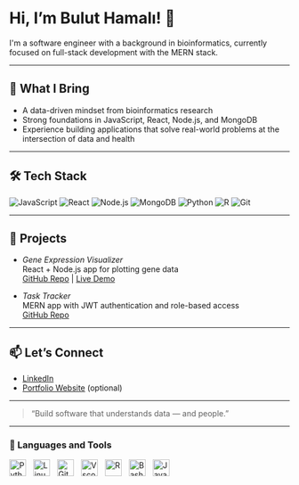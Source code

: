 # Hi, I’m Bulut Hamalı! 👋

I'm a software engineer with a background in bioinformatics, currently focused on full-stack development with the MERN stack.

---

## 🧠 What I Bring
- A data-driven mindset from bioinformatics research
- Strong foundations in JavaScript, React, Node.js, and MongoDB
- Experience building applications that solve real-world problems at the intersection of data and health

---

## 🛠 Tech Stack
![JavaScript](https://img.shields.io/badge/-JavaScript-F7DF1E?style=flat-square&logo=javascript&logoColor=black)
![React](https://img.shields.io/badge/-React-61DAFB?style=flat-square&logo=react&logoColor=black)
![Node.js](https://img.shields.io/badge/-Node.js-339933?style=flat-square&logo=node.js&logoColor=white)
![MongoDB](https://img.shields.io/badge/-MongoDB-47A248?style=flat-square&logo=mongodb&logoColor=white)
![Python](https://img.shields.io/badge/-Python-3776AB?style=flat-square&logo=python&logoColor=white)
![R](https://img.shields.io/badge/-R-276DC3?style=flat-square&logo=r&logoColor=white)
![Git](https://img.shields.io/badge/-Git-F05032?style=flat-square&logo=git&logoColor=white)

---

## 🚀 Projects
- *Gene Expression Visualizer*  
  React + Node.js app for plotting gene data  
  [GitHub Repo](#) | [Live Demo](#)

- *Task Tracker*  
  MERN app with JWT authentication and role-based access  
  [GitHub Repo](#)

---

## 📫 Let’s Connect
- [LinkedIn](https://www.linkedin.com/in/YOUR-LINKEDIN-USERNAME)  
- [Portfolio Website](https://yourwebsite.com) (optional)

---

> “Build software that understands data — and people.”

---

### 🧰 Languages and Tools

<img align="left" alt="Python" width="30px" style="padding-right:10px;" src="https://cdn.jsdelivr.net/gh/devicons/devicon/icons/python/python-plain.svg" />
<img align="left" alt="Linux" width="30px" style="padding-right:10px;" src="https://cdn.jsdelivr.net/gh/devicons/devicon/icons/linux/linux-original.svg" />
<img align="left" alt="Git" width="30px" style="padding-right:10px;" src="https://cdn.jsdelivr.net/gh/devicons/devicon/icons/git/git-original.svg" />
<img align="left" alt="Vscode" width="30px" style="padding-right:10px;" src="https://cdn.jsdelivr.net/gh/devicons/devicon/icons/vscode/vscode-original.svg"/>
<img align="left" alt="R" width="30px" style="padding-right:10px;" src="https://cdn.jsdelivr.net/gh/devicons/devicon/icons/r/r-original.svg"/>
<img align="left" alt="Bash" width="30px" style="padding-right:10px;" src="https://cdn.jsdelivr.net/gh/devicons/devicon/icons/bash/bash-original.svg" />
<img align="left" alt="JavaScript" width="30px" style="padding-right:10px;" src="https://cdn.jsdelivr.net/gh/devicons/devicon/icons/javascript/javascript-original.svg" />




<br />


[website]: linkedin/com/buluthamali
